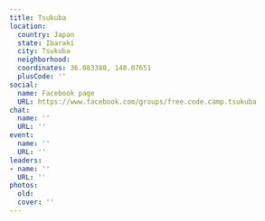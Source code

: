 ```yaml
---
title: Tsukuba
location:
  country: Japan
  state: Ibaraki
  city: Tsukuba
  neighborhood: 
  coordinates: 36.083388, 140.07651
  plusCode: ''
social:
  name: Facebook page
  URL: https://www.facebook.com/groups/free.code.camp.tsukuba
chat:
  name: ''
  URL: ''
event:
  name: ''
  URL: ''
leaders:
- name: ''
  URL: ''
photos:
  old: 
  cover: ''
---
```

